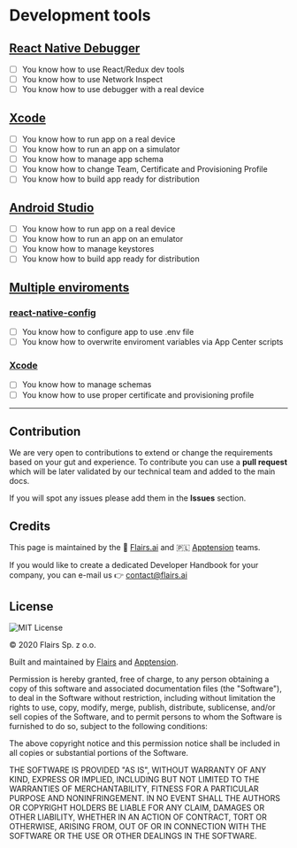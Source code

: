 Development tools
=================

[React Native Debugger](/Technical%20Stack/Mobile%20Developer/Development%20tools.md#react-native-debugger)
-----------------------------------------------------------------------------------------------------------

*   [ ] You know how to use React/Redux dev tools
*   [ ] You know how to use Network Inspect
*   [ ] You know how to use debugger with a real device

[Xcode](/Technical%20Stack/Mobile%20Developer/Development%20tools.md#xcode)
---------------------------------------------------------------------------

*   [ ] You know how to run app on a real device
*   [ ] You know how to run an app on a simulator
*   [ ] You know how to manage app schema
*   [ ] You know how to change Team, Certificate and Provisioning Profile
*   [ ] You know how to build app ready for distribution

[Android Studio](/Technical%20Stack/Mobile%20Developer/Development%20tools.md#android-studio)
---------------------------------------------------------------------------------------------

*   [ ] You know how to run app on a real device
*   [ ] You know how to run an app on an emulator
*   [ ] You know how to manage keystores
*   [ ] You know how to build app ready for distribution

[Multiple enviroments](/Technical%20Stack/Mobile%20Developer/Development%20tools.md#multiple-enviroments)
---------------------------------------------------------------------------------------------------------

### [react-native-config](/Technical%20Stack/Mobile%20Developer/Development%20tools.md#react-native-config)

*   [ ] You know how to configure app to use .env file
*   [ ] You know how to overwrite enviroment variables via App Center scripts

### [Xcode](/Technical%20Stack/Mobile%20Developer/Development%20tools.md#xcode)

*   [ ] You know how to manage schemas
*   [ ] You know how to use proper certificate and provisioning profile

* * *

Contribution
------------

We are very open to contributions to extend or change the requirements based on your gut and experience. To contribute you can use a **pull request** which will be later validated by our technical team and added to the main docs.

If you will spot any issues please add them in the **Issues** section.

Credits
-------

This page is maintained by the 🔹 [Flairs.ai](http://Flairs.ai) and 🇵🇱 [Apptension](https://apptension.com) teams.

If you would like to create a dedicated Developer Handbook for your company, you can e-mail us 👉 [contact@flairs.ai](mailto:contact@flairs.ai)

License
-------

![MIT License](https://img.shields.io/badge/License-MIT-blue.svg)

© 2020 Flairs Sp. z o.o.

Built and maintained by [Flairs](https://www.flairs.ai) and [Apptension](https://apptension.com).

Permission is hereby granted, free of charge, to any person obtaining a copy of this software and associated documentation files (the "Software"), to deal in the Software without restriction, including without limitation the rights to use, copy, modify, merge, publish, distribute, sublicense, and/or sell copies of the Software, and to permit persons to whom the Software is furnished to do so, subject to the following conditions:

The above copyright notice and this permission notice shall be included in all copies or substantial portions of the Software.

THE SOFTWARE IS PROVIDED "AS IS", WITHOUT WARRANTY OF ANY KIND, EXPRESS OR IMPLIED, INCLUDING BUT NOT LIMITED TO THE WARRANTIES OF MERCHANTABILITY, FITNESS FOR A PARTICULAR PURPOSE AND NONINFRINGEMENT. IN NO EVENT SHALL THE AUTHORS OR COPYRIGHT HOLDERS BE LIABLE FOR ANY CLAIM, DAMAGES OR OTHER LIABILITY, WHETHER IN AN ACTION OF CONTRACT, TORT OR OTHERWISE, ARISING FROM, OUT OF OR IN CONNECTION WITH THE SOFTWARE OR THE USE OR OTHER DEALINGS IN THE SOFTWARE.